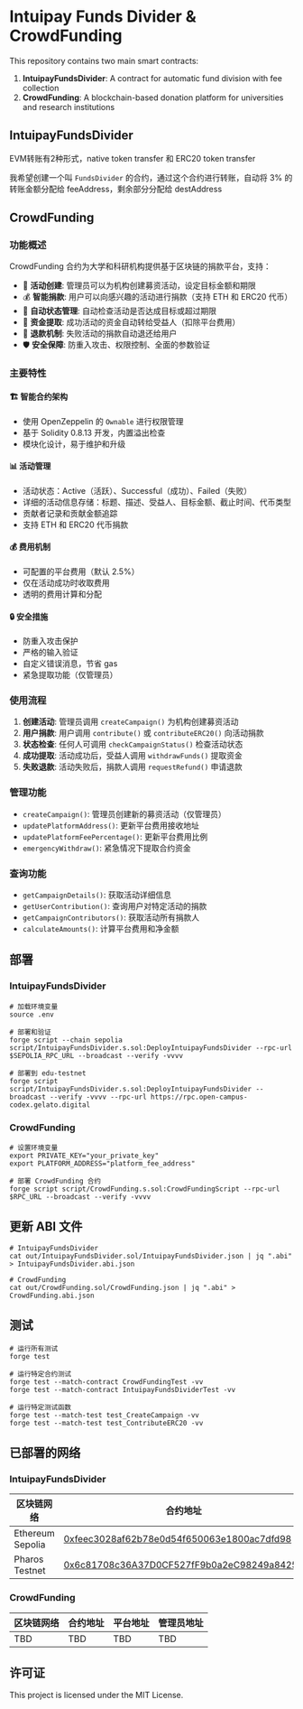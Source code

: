 # Intuipay Funds Divider & CrowdFunding

This repository contains two main smart contracts:

1. **IntuipayFundsDivider**: A contract for automatic fund division with fee collection
2. **CrowdFunding**: A blockchain-based donation platform for universities and research institutions

## IntuipayFundsDivider

EVM转账有2种形式，native token transfer 和 ERC20 token transfer

我希望创建一个叫 `FundsDivider` 的合约，通过这个合约进行转账，自动将 3% 的转账金额分配给 feeAddress，剩余部分分配给 destAddress

## CrowdFunding

### 功能概述

CrowdFunding 合约为大学和科研机构提供基于区块链的捐款平台，支持：

- 🎯 **活动创建**: 管理员可以为机构创建募资活动，设定目标金额和期限
- 💰 **智能捐款**: 用户可以向感兴趣的活动进行捐款（支持 ETH 和 ERC20 代币）
- 🔄 **自动状态管理**: 自动检查活动是否达成目标或超过期限
- 💸 **资金提取**: 成功活动的资金自动转给受益人（扣除平台费用）
- 🔄 **退款机制**: 失败活动的捐款自动退还给用户
- 🛡️ **安全保障**: 防重入攻击、权限控制、全面的参数验证

### 主要特性

#### 🏗️ 智能合约架构
- 使用 OpenZeppelin 的 `Ownable` 进行权限管理
- 基于 Solidity 0.8.13 开发，内置溢出检查
- 模块化设计，易于维护和升级

#### 📊 活动管理
- 活动状态：Active（活跃）、Successful（成功）、Failed（失败）
- 详细的活动信息存储：标题、描述、受益人、目标金额、截止时间、代币类型
- 贡献者记录和贡献金额追踪
- 支持 ETH 和 ERC20 代币捐款

#### 💰 费用机制
- 可配置的平台费用（默认 2.5%）
- 仅在活动成功时收取费用
- 透明的费用计算和分配

#### 🔒 安全措施
- 防重入攻击保护
- 严格的输入验证
- 自定义错误消息，节省 gas
- 紧急提取功能（仅管理员）

### 使用流程

1. **创建活动**: 管理员调用 `createCampaign()` 为机构创建募资活动
2. **用户捐款**: 用户调用 `contribute()` 或 `contributeERC20()` 向活动捐款
3. **状态检查**: 任何人可调用 `checkCampaignStatus()` 检查活动状态
4. **成功提取**: 活动成功后，受益人调用 `withdrawFunds()` 提取资金
5. **失败退款**: 活动失败后，捐款人调用 `requestRefund()` 申请退款

### 管理功能

- `createCampaign()`: 管理员创建新的募资活动（仅管理员）
- `updatePlatformAddress()`: 更新平台费用接收地址
- `updatePlatformFeePercentage()`: 更新平台费用比例
- `emergencyWithdraw()`: 紧急情况下提取合约资金

### 查询功能

- `getCampaignDetails()`: 获取活动详细信息
- `getUserContribution()`: 查询用户对特定活动的捐款
- `getCampaignContributors()`: 获取活动所有捐款人
- `calculateAmounts()`: 计算平台费用和净金额

## 部署

### IntuipayFundsDivider

```shell
# 加载环境变量
source .env

# 部署和验证
forge script --chain sepolia script/IntuipayFundsDivider.s.sol:DeployIntuipayFundsDivider --rpc-url $SEPOLIA_RPC_URL --broadcast --verify -vvvv

# 部署到 edu-testnet
forge script script/IntuipayFundsDivider.s.sol:DeployIntuipayFundsDivider --broadcast --verify -vvvv --rpc-url https://rpc.open-campus-codex.gelato.digital
```

### CrowdFunding

```shell
# 设置环境变量
export PRIVATE_KEY="your_private_key"
export PLATFORM_ADDRESS="platform_fee_address"

# 部署 CrowdFunding 合约
forge script script/CrowdFunding.s.sol:CrowdFundingScript --rpc-url $RPC_URL --broadcast --verify -vvvv
```

## 更新 ABI 文件

```shell
# IntuipayFundsDivider
cat out/IntuipayFundsDivider.sol/IntuipayFundsDivider.json | jq ".abi" > IntuipayFundsDivider.abi.json

# CrowdFunding
cat out/CrowdFunding.sol/CrowdFunding.json | jq ".abi" > CrowdFunding.abi.json
```

## 测试

```shell
# 运行所有测试
forge test

# 运行特定合约测试
forge test --match-contract CrowdFundingTest -vv
forge test --match-contract IntuipayFundsDividerTest -vv

# 运行特定测试函数
forge test --match-test test_CreateCampaign -vv
forge test --match-test test_ContributeERC20 -vv
```

## 已部署的网络

### IntuipayFundsDivider

| 区块链网络 | 合约地址 | 手续费地址 | 管理员地址 |
| --- | --- | --- | --- |
| Ethereum Sepolia | [0xfeec3028af62b78e0d54f650063e1800ac7dfd98](https://sepolia.etherscan.io/address/0xfeec3028af62b78e0d54f650063e1800ac7dfd98) | 0x720aC46FdB6da28FA751bc60AfB8094290c2B4b7 | 0x7e727520B29773e7F23a8665649197aAf064CeF1 |
| Pharos Testnet | [0x6c81708c36A37D0CF527fF9b0a2eC98249a84257](https://testnet.pharosscan.xyz/address/0x6c81708c36a37d0cf527ff9b0a2ec98249a84257) | 0x6c81708c36a37d0cf527ff9b0a2ec98249a84257 |

### CrowdFunding

| 区块链网络 | 合约地址 | 平台地址 | 管理员地址 |
| --- | --- | --- | --- |
| TBD | TBD | TBD | TBD |

## 许可证

This project is licensed under the MIT License.

